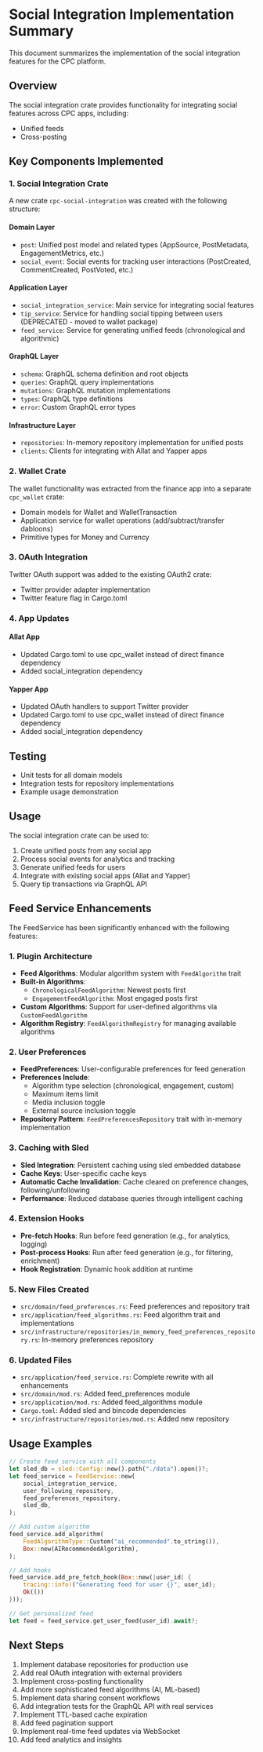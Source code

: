 # Social Integration Implementation Summary

This document summarizes the implementation of the social integration features for the CPC platform.

## Overview

The social integration crate provides functionality for integrating social features across CPC apps, including:
- Unified feeds
- Cross-posting

## Key Components Implemented

### 1. Social Integration Crate

A new crate `cpc-social-integration` was created with the following structure:

#### Domain Layer
- `post`: Unified post model and related types (AppSource, PostMetadata, EngagementMetrics, etc.)
- `social_event`: Social events for tracking user interactions (PostCreated, CommentCreated, PostVoted, etc.)

#### Application Layer
- `social_integration_service`: Main service for integrating social features
- `tip_service`: Service for handling social tipping between users (DEPRECATED - moved to wallet package)
- `feed_service`: Service for generating unified feeds (chronological and algorithmic)

#### GraphQL Layer
- `schema`: GraphQL schema definition and root objects
- `queries`: GraphQL query implementations
- `mutations`: GraphQL mutation implementations
- `types`: GraphQL type definitions
- `error`: Custom GraphQL error types

#### Infrastructure Layer
- `repositories`: In-memory repository implementation for unified posts
- `clients`: Clients for integrating with Allat and Yapper apps

### 2. Wallet Crate

The wallet functionality was extracted from the finance app into a separate `cpc_wallet` crate:
- Domain models for Wallet and WalletTransaction
- Application service for wallet operations (add/subtract/transfer dabloons)
- Primitive types for Money and Currency

### 3. OAuth Integration

Twitter OAuth support was added to the existing OAuth2 crate:
- Twitter provider adapter implementation
- Twitter feature flag in Cargo.toml

### 4. App Updates

#### Allat App
- Updated Cargo.toml to use cpc_wallet instead of direct finance dependency
- Added social_integration dependency

#### Yapper App
- Updated OAuth handlers to support Twitter provider
- Updated Cargo.toml to use cpc_wallet instead of direct finance dependency
- Added social_integration dependency

## Testing

- Unit tests for all domain models
- Integration tests for repository implementations
- Example usage demonstration

## Usage

The social integration crate can be used to:
1. Create unified posts from any social app
2. Process social events for analytics and tracking
3. Generate unified feeds for users
4. Integrate with existing social apps (Allat and Yapper)
5. Query tip transactions via GraphQL API

## Feed Service Enhancements

The FeedService has been significantly enhanced with the following features:

### 1. Plugin Architecture
- **Feed Algorithms**: Modular algorithm system with `FeedAlgorithm` trait
- **Built-in Algorithms**:
  - `ChronologicalFeedAlgorithm`: Newest posts first
  - `EngagementFeedAlgorithm`: Most engaged posts first
- **Custom Algorithms**: Support for user-defined algorithms via `CustomFeedAlgorithm`
- **Algorithm Registry**: `FeedAlgorithmRegistry` for managing available algorithms

### 2. User Preferences
- **FeedPreferences**: User-configurable preferences for feed generation
- **Preferences Include**:
  - Algorithm type selection (chronological, engagement, custom)
  - Maximum items limit
  - Media inclusion toggle
  - External source inclusion toggle
- **Repository Pattern**: `FeedPreferencesRepository` trait with in-memory implementation

### 3. Caching with Sled
- **Sled Integration**: Persistent caching using sled embedded database
- **Cache Keys**: User-specific cache keys
- **Automatic Cache Invalidation**: Cache cleared on preference changes, following/unfollowing
- **Performance**: Reduced database queries through intelligent caching

### 4. Extension Hooks
- **Pre-fetch Hooks**: Run before feed generation (e.g., for analytics, logging)
- **Post-process Hooks**: Run after feed generation (e.g., for filtering, enrichment)
- **Hook Registration**: Dynamic hook addition at runtime

### 5. New Files Created
- `src/domain/feed_preferences.rs`: Feed preferences and repository trait
- `src/application/feed_algorithms.rs`: Feed algorithm trait and implementations
- `src/infrastructure/repositories/in_memory_feed_preferences_repository.rs`: In-memory preferences repository

### 6. Updated Files
- `src/application/feed_service.rs`: Complete rewrite with all enhancements
- `src/domain/mod.rs`: Added feed_preferences module
- `src/application/mod.rs`: Added feed_algorithms module
- `Cargo.toml`: Added sled and bincode dependencies
- `src/infrastructure/repositories/mod.rs`: Added new repository

## Usage Examples

```rust
// Create feed service with all components
let sled_db = sled::Config::new().path("./data").open()?;
let feed_service = FeedService::new(
    social_integration_service,
    user_following_repository,
    feed_preferences_repository,
    sled_db,
);

// Add custom algorithm
feed_service.add_algorithm(
    FeedAlgorithmType::Custom("ai_recommended".to_string()),
    Box::new(AIRecommendedAlgorithm),
);

// Add hooks
feed_service.add_pre_fetch_hook(Box::new(|user_id| {
    tracing::info!("Generating feed for user {}", user_id);
    Ok(())
}));

// Get personalized feed
let feed = feed_service.get_user_feed(user_id).await?;
```

## Next Steps

1. Implement database repositories for production use
2. Add real OAuth integration with external providers
3. Implement cross-posting functionality
4. Add more sophisticated feed algorithms (AI, ML-based)
5. Implement data sharing consent workflows
6. Add integration tests for the GraphQL API with real services
7. Implement TTL-based cache expiration
8. Add feed pagination support
9. Implement real-time feed updates via WebSocket
10. Add feed analytics and insights